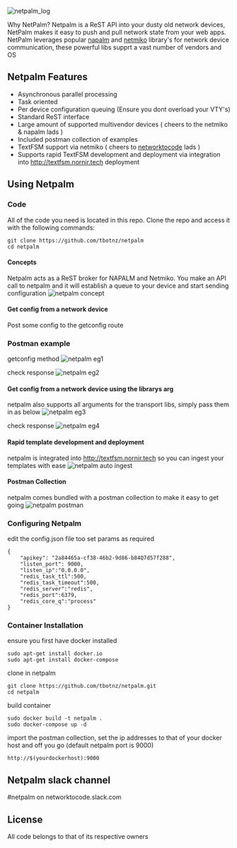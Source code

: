 ![netpalm_log](/images/netpalm.png)

Why NetPalm?
Netpalm is a ReST API into your dusty old network devices, NetPalm makes it easy to push and pull network state from your web apps.
NetPalm leverages popular [napalm](https://github.com/napalm-automation/napalm) and [netmiko](https://github.com/ktbyers/netmiko) library's for network device communication, these powerful libs supprt a vast number of vendors and OS

## Netpalm Features

- Asynchronous parallel processing
- Task oriented
- Per device configuration queuing (Ensure you dont overload your VTY's)
- Standard ReST interface
- Large amount of supported multivendor devices ( cheers to the netmiko & napalm lads )
- Included postman collection of examples
- TextFSM support via netmiko ( cheers to [networktocode](https://github.com/networktocode/ntc-templates) lads )
- Supports rapid TextFSM development and deployment via integration into http://textfsm.nornir.tech deployment 

## Using Netpalm

### Code
All of the code you need is located in this repo. Clone the repo and access it with the following commands:
```
git clone https://github.com/tbotnz/netpalm
cd netpalm
```

#### Concepts
Netpalm acts as a ReST broker for NAPALM and Netmiko.
You make an API call to netpalm and it will establish a queue to your device and start sending configuration
![netpalm concept](/images/netpalm_concept.png)

#### Get config from a network device
Post some config to the getconfig route

### Postman example
getconfig method
![netpalm eg1](/images/netpalm_eg_1.png)

check response
![netpalm eg2](/images/netpalm_eg_2.png)

#### Get config from a network device using the librarys arg
netpalm also supports all arguments for the transport libs, simply pass them in as below
![netpalm eg3](/images/netpalm_eg_3.png)

check response
![netpalm eg4](/images/netpalm_eg_4.png)

#### Rapid template development and deployment
netpalm is integrated into http://textfsm.nornir.tech so you can ingest your templates with ease
![netpalm auto ingest](/images/netpalm_ingest.gif)

#### Postman Collection
netpalm comes bundled with a postman collection to make it easy to get going
![netpalm postman](/images/netpalm_postman.png)

### Configuring Netpalm
edit the config.json file too set params as required
```
{
    "apikey": "2a84465a-cf38-46b2-9d86-b84Q7d57f288",
    "listen_port": 9000,
    "listen_ip":"0.0.0.0",
    "redis_task_ttl":500,
    "redis_task_timeout":500,
    "redis_server":"redis",
    "redis_port":6379,
    "redis_core_q":"process"
}
```

### Container Installation
ensure you first have docker installed
```
sudo apt-get install docker.io
sudo apt-get install docker-compose
```

clone in netpalm
```
git clone https://github.com/tbotnz/netpalm.git
cd netpalm
```

build container
```
sudo docker build -t netpalm .
sudo docker-compose up -d
```

import the postman collection, set the ip addresses to that of your docker host and off you go (default netpalm port is 9000)
```
http://$(yourdockerhost):9000
```

## Netpalm slack channel
#netpalm on networktocode.slack.com

## License
All code belongs to that of its respective owners
